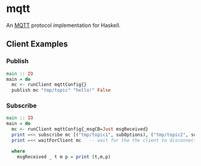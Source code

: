 # mqtt

An [MQTT][mqtt] protocol implementation for Haskell.

## Client Examples

### Publish

```haskell
main :: IO
main = do
  mc <- runClient mqttConfig{}
  publish mc "tmp/topic" "hello!" False
```

### Subscribe

```haskell
main :: IO
main = do
  mc <- runClient mqttConfig{_msgCB=Just msgReceived}
  print =<< subscribe mc [("tmp/topic1", subOptions), ("tmp/topic2", subOptions)]
  print =<< waitForClient mc   -- wait for the the client to disconnect

  where
    msgReceived _ t m p = print (t,m,p)
```

[mqtt]: http://mqtt.org/

